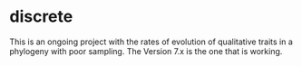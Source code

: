 discrete
========

This is an ongoing project with the rates of evolution of qualitative traits in a phylogeny with poor sampling. The Version 7.x is the one that is working.
